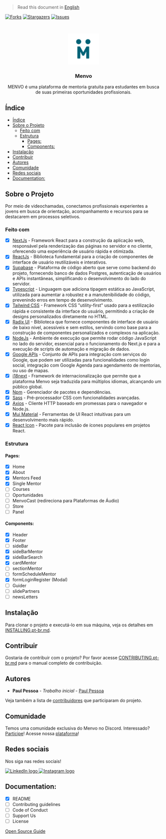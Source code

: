 > Read this document in [English](README.md)

[![Forks][forks-shield]][forks-url]
[![Stargazers][stars-shield]][stars-url]
[![Issues][issues-shield]][issues-url]

<br />
<p align="center">
  <a href="https://www.menvo.com.br/">
    <img 
      src="https://raw.githubusercontent.com/paulpessoa/menvo/main/public/images/logo512.png"
      alt="Menvo, a letra M na cor verde com dois pontos, assim fica similar a duas pessoas dando as mãos." 
      width="100" 
      height="100"
    />
  </a>
</p>
  
<h3 align="center">Menvo</h3>

<p align="center">
 MENVO é uma plataforma de mentoria gratuita para estudantes em busca de suas primeiras oportunidades profissionais. 
  <br /> 
</p>

## Índice

- [Índice](#índice)
- [Sobre o Projeto](#sobre-o-projeto)
  - [Feito com](#feito-com)
  - [Estrutura](#estrutura)
    - [Pages:](#pages)
    - [Components:](#components)
- [Instalação](#instalação)
- [Contribuir](#contribuir)
- [Autores](#autores)
- [Comunidade](#comunidade)
- [Redes sociais](#redes-sociais)
- [Documentation:](#documentation)

## Sobre o Projeto

Por meio de videochamadas, conectamos profissionais experientes a jovens em busca de orientação, acompanhamento e recursos para se destacarem em processos seletivos.

### Feito com

- [x] [NextJs](https://nextjs.org/) - Framework React para a construção da aplicação web, responsável pela renderização das páginas no servidor e no cliente, oferecendo uma experiência de usuário rápida e otimizada.
- [x] [ReactJs](https://react.dev/) - Biblioteca fundamental para a criação de componentes de interface de usuário reutilizáveis e interativos.
- [x] [Supabase](https://supabase.com/) - Plataforma de código aberto que serve como backend do projeto, fornecendo banco de dados Postgres, autenticação de usuários e APIs instantâneas, simplificando o desenvolvimento do lado do servidor.
- [x] [Typescript](https://www.typescriptlang.org/) - Linguagem que adiciona tipagem estática ao JavaScript, utilizada para aumentar a robustez e a manutenibilidade do código, prevenindo erros em tempo de desenvolvimento.
- [x] [Tailwind CSS](https://tailwindcss.com/) - Framework CSS "utility-first" usado para a estilização rápida e consistente da interface do usuário, permitindo a criação de designs personalizados diretamente no HTML.
- [x] [Radix UI](https://www.radix-ui.com/) - Biblioteca que fornece componentes de interface de usuário de baixo nível, acessíveis e sem estilos, servindo como base para a construção de componentes personalizados e complexos na aplicação.
- [x] [NodeJs](https://nodejs.org/en) - Ambiente de execução que permite rodar código JavaScript no lado do servidor, essencial para o funcionamento do Next.js e para a execução de scripts de automação e migração de dados.
- [x] [Google APIs](https://cloud.google.com/apis) - Conjunto de APIs para integração com serviços do Google, que podem ser utilizadas para funcionalidades como login social, integração com Google Agenda para agendamento de mentorias, ou uso de mapas.
- [x] [i18next](https://www.i18next.com/) - Framework de internacionalização que permite que a plataforma Menvo seja traduzida para múltiplos idiomas, alcançando um público global.
- [x] [Npm](https://npmjs.com/) - Gerenciador de pacotes e dependências.
- [x] [Sass](https://sass-lang.com/install) - Pré-processador CSS com funcionalidades avançadas.
- [x] [Axios](https://axios-http.com/ptbr/docs/intro) - Cliente HTTP baseado em promessas para o navegador e Node.js.
- [x] [Mui Material](https://mui.com/) - Ferramentas de UI React intuitivas para um desenvolvimento mais rápido.
- [x] [React Icon](https://react-icons.github.io/react-icons/) - Pacote para inclusão de ícones populares em projetos React.

### Estrutura

#### Pages:

- [x] Home
- [x] About
- [x] Mentors Feed
- [x] Single Mentor
- [ ] Courses
- [ ] Oportunidades
- [ ] MenvoCast (redireciona para Plataformas de Áudio)
- [ ] Store
- [ ] Panel

#### Components:

- [x] Header
- [x] Footer
- [ ] sideBar
- [x] sideBarMentor
- [x] sideBarSearch
- [x] cardMentor
- [ ] sectionMentor
- [ ] formScheduleMentor
- [x] formLoginRegister (Modal)
- [ ] Guider
- [ ] slidePartners
- [ ] newsLetters

## Instalação

Para clonar o projeto e executá-lo em sua máquina, veja os detalhes em [INSTALLING.pt-br.md](INSTALLING.pt-br.md).

## Contribuir

Gostaria de contribuir com o projeto? Por favor acesse [CONTRIBUTING.pt-br.md](CONTRIBUTING.pt-br.md) para o manual completo de contribuição.

## Autores

- **Paul Pessoa** - _Trabalho inicial_ - [Paul Pessoa](https://github.com/paulpessoa)

Veja também a lista de [contribuidores](https://www.menvo.com.br/volunteers) que participaram do projeto.

## Comunidade

Temos uma comunidade exclusiva do Menvo no Discord. Interessado? [Participe](https://discord.gg/xxxxxxxx)!
Acesse nossa [plataforma](https://www.menvo.com.br/)!

## Redes sociais

Nos siga nas redes sociais!

<th>
 <td>
    <a href="https://www.linkedin.com/company/menvo/"  target="_blank">
      <img 
        src="https://cdn-icons-png.flaticon.com/512/174/174857.png" 
        width="30px" 
        height="30px" 
        alt="LinkedIn logo"
      />
    </a>
  </td>
  <td>
    <a href="https://www.instagram.com/menvobr/"  target="_blank">
      <img 
        src="https://upload.wikimedia.org/wikipedia/commons/thumb/5/58/Instagram-Icon.png/480px-Instagram-Icon.png"
        width="30px"
        height="30px"
        alt="Instagram logo"
      />
    </a>
  </td>
</th>

## Documentation:

- [x] README
- [ ] Contributing guidelines
- [ ] Code of Conduct
- [ ] Support Us
- [ ] License

<a href="https://opensource.guide/pt/starting-a-project/" target="_blank">Open Source Guide</a>

[forks-shield]: https://img.shields.io/github/forks/paulpessoa/menvo.svg?style=flat-square
[forks-url]: https://github.com/paulpessoa/menvo/network/members
[stars-shield]: https://img.shields.io/github/stars/paulpessoa/menvo.svg?style=flat-square
[stars-url]: https://github.com/paulpessoa/menvo/stargazers
[issues-shield]: https://img.shields.io/github/issues/paulpessoa/menvo.svg?style=flat-square
[issues-url]: https://github.com/paulpessoa/menvo/issues
